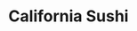 ---
layout: place
title: "California Sushi"
permalink: /california/chula-vista/california-sushi.html
stateAbbr: CA
stateName: California
cityName: Chula Vista
seo:
  name: "California Sushi"
  type: Restaurant
  links: http://californiasushibar.com/
description: "California Sushi serves delicious sushi in Chula Vista, California. Try fresh Japanese dishes for a great dining experience. "
place_id: ChIJQe8e_AdO2YARUbx2F8A53S4
photos:
  - name: >-
      places/ChIJQe8e_AdO2YARUbx2F8A53S4/photos/AeeoHcITiPhYBm6gF3eQPDIR0hOJqLmpLhDFvOdM1Wei0RGyBem3NXVvZxorg6RTprh08qBu23gtXoa6QUaqYvpef5kysDZaVHL4sILh-ZQSAdwYRFMQi_lufea8X2W09mntQK4bu02Uy6xvZ3MtXV8ArZ1DZrj3QI9r_-pllw33Txh6FZSAWdIwQd2g1Xswh6RrbCmgacApV-cWPyuo2OPqn_pKeeClZo-ao4fBo_0ovceeIxpJbnGsgDMBtnVdhZh8lAAab4H6VsJ4lNTf5Ae_SnibdQRDb5Ifdzc7zz1CzTj_ansQykaH8eq4Zyx_z6h6J1jA3AHRlbXtDYtAKWMT9GyPAGWLcqyZexBUqO_nODKz0g9NxXn2jmzbCKJkE9rlAIltu2UMiul3gxQO--CiZQBpqoOHtPpvDUtSlMX4ZmjH1JQd
    widthPx: 4032
    heightPx: 3024
    authorAttributions:
      - displayName: Julio Rivera
        uri: https://maps.google.com/maps/contrib/104081282508540796901
        photoUri: >-
          https://lh3.googleusercontent.com/a-/ALV-UjWE0Owigx2R35fihEYFIOUuX4iIvW0SPldygsbtbMMOhGZIIz5y=s100-p-k-no-mo
    flagContentUri: >-
      https://www.google.com/local/imagery/report/?cb_client=maps_api_places.places_api&image_key=!1e10!2sCIHM0ogKEICAgICcp9aMnwE&hl=en-US
    googleMapsUri: >-
      https://www.google.com/maps/place//data=!3m4!1e2!3m2!1sCIHM0ogKEICAgICcp9aMnwE!2e10!4m2!3m1!1s0x80d94e07fc1eef41:0x2edd39c01776bc51
  - name: >-
      places/ChIJQe8e_AdO2YARUbx2F8A53S4/photos/AeeoHcKqHsagC8qDBGiKSf-WXtG9PB0bveWA662kTOXRbBUsJo1z7KFEx64AHJR4XKEuvOnCyeiuXL-LtMpNso96BBxQzVeDmkZiP6aU3SaBKIrcTCMbgm_zwXZH-k5DspWcD6z9YPG262mfL3dEXGgs2hBwJ7mh1MIIbRhJFqT3CXycZ0HLI3jpwwXLP-7t4ireA-PxULgVn208g_8YnlRXJhPPncvihHBhp0vcoKJHtI0SKF8qMIxCnnFlkjc4QB68hc1qQoflh0SsNL7O0tzrAi9sECIPUYdw-ALz-XADXW-wdLlM2f5WSixrlcEpkaezUxbVXAklZ1wsQFTgGnCy-y4Oga0qn359ls-S-Lf1FM1Z82o-9iVh21njTuv_VGFLOD0TQdlmhTK9oC1lZqTMHps2jXZshEhyVt9waQQcPRymkgpQ
    widthPx: 3812
    heightPx: 2482
    authorAttributions:
      - displayName: Carrie Torres
        uri: https://maps.google.com/maps/contrib/112636970329775478691
        photoUri: >-
          https://lh3.googleusercontent.com/a-/ALV-UjXnKZKr2IIjousgIe5cgxApZCGFNKYtcDR5n-ec4-o5DoIkHIex=s100-p-k-no-mo
    flagContentUri: >-
      https://www.google.com/local/imagery/report/?cb_client=maps_api_places.places_api&image_key=!1e10!2sCIHM0ogKEICAgICDqoOI5gE&hl=en-US
    googleMapsUri: >-
      https://www.google.com/maps/place//data=!3m4!1e2!3m2!1sCIHM0ogKEICAgICDqoOI5gE!2e10!4m2!3m1!1s0x80d94e07fc1eef41:0x2edd39c01776bc51
  - name: >-
      places/ChIJQe8e_AdO2YARUbx2F8A53S4/photos/AeeoHcK-1TTSB5eqqLyvlwIA2qdghk6JQd9z3nbcC3np5GJC4vdkcaqqxv5boYeNn4FYriw44wp_0Cz2GAem46lS_X0gza0ls6qYFisx4im1NPbIpr-1kPsKf1rnBuSkP3vFOGp2BssiAFEhnEeLGsL9M4NB4i9_1Rq_WVev3R28p6tk6GQzNcMkx4E9E8chnszITm339mM880pMEq20PLqNcFy101F6VJO_xZ2VfjfMCZIpETYwUbR6Yi1j0IQlIXN49-I7boOY720TgMX4vgXxdSs1YCtfOhdDc68G0RESE7WRSTfzO00kKfO56auDrax0gn3sTwyDXrfSwSo8D8pzRRrIG-7VZ4GoBLZQtngPKH3PBGjNVM-nF4LWxu4XQRq-87F8zJ2t9J-azoN7-AoI2IhmsMmvZqlLCuIZ-8R3NVjyX9ar
    widthPx: 3024
    heightPx: 4032
    authorAttributions:
      - displayName: Rita Elizabeth
        uri: https://maps.google.com/maps/contrib/103949130046987217806
        photoUri: >-
          https://lh3.googleusercontent.com/a-/ALV-UjUrhkRXozyCSTpe5Qat2KaqBvYZe-_Qex3LYCjNkwCgjEiNTBSfSg=s100-p-k-no-mo
    flagContentUri: >-
      https://www.google.com/local/imagery/report/?cb_client=maps_api_places.places_api&image_key=!1e10!2sCIHM0ogKEICAgIDfw7T7uQE&hl=en-US
    googleMapsUri: >-
      https://www.google.com/maps/place//data=!3m4!1e2!3m2!1sCIHM0ogKEICAgIDfw7T7uQE!2e10!4m2!3m1!1s0x80d94e07fc1eef41:0x2edd39c01776bc51
  - name: >-
      places/ChIJQe8e_AdO2YARUbx2F8A53S4/photos/AeeoHcJlD-rPUnMLsPAP8p9C458pYyKc6e1mXH2SDuURCX1kKewa4yLrXJfySJp2Zo6rlC2UcpU_vU8Y726o2rX7ebhGlvLN5LIKhO8xQM2Ga9_woH-SjetoBIXwxx37YB5C1H5_sBkt7urM91ulOO8IXQQPC4qd9usPzxGyzKfbD2tbbgZ1pjJUuSo39j-gzJOexAW9wNNwbhnC8uz6X_kxavCyElQlELWYd6VgUSh75VAR9e9XQDEU5M7AgbSlfTNTqFLIaokrA44GKq61jUAdTFcejywnRRDGUQHjcEXPOrV0rA2ruiqdBgEjO_S4FV_b6ArEFrgz57XRn4UcXq5V7I97pizaIYHI65bT6EEcAo4MyySNr4NsZuAHdv2PeSz-F8xZF8gMDJMFj6pz9iR6G3FTiC8w-cZMQWjLCdMoP0A9A-iv
    widthPx: 3000
    heightPx: 4000
    authorAttributions:
      - displayName: robert
        uri: https://maps.google.com/maps/contrib/102589922471850750704
        photoUri: >-
          https://lh3.googleusercontent.com/a-/ALV-UjVXUy36IOa6aP90_iFZ3yrJZWbYIc1z1aFfd9fyFOMFZu0yUm_B=s100-p-k-no-mo
    flagContentUri: >-
      https://www.google.com/local/imagery/report/?cb_client=maps_api_places.places_api&image_key=!1e10!2sCIHM0ogKEICAgIDxhe2fpwE&hl=en-US
    googleMapsUri: >-
      https://www.google.com/maps/place//data=!3m4!1e2!3m2!1sCIHM0ogKEICAgIDxhe2fpwE!2e10!4m2!3m1!1s0x80d94e07fc1eef41:0x2edd39c01776bc51
  - name: >-
      places/ChIJQe8e_AdO2YARUbx2F8A53S4/photos/AeeoHcKWtJBoiRiBYB6aGmurrCwvIFrwiMyI6LfkhhXfrWIWSfYiQkL7IWr45CEsA6r6eEVVLmV_kcQYkUimMptTqIO8pD2Boy4IR_kSSNBHxEV8LWRhlYYYg2_k4lfaTslRPX66UASgndbr5Gp4isJXKFMT80fw75qTg-F0Xcb00-lFnQQN0IPongVPgquAgF_BvX1BQlLG9HcY5MPByHQ5walepR0VV2a7zBIyWec1F7WPyDKxs4Ril3VR3nsCAxhXVOfc771pDvVCfttABQHqOd5pbW4rLU0tMGyeaYp_91S5S6SkWV7Sb8VJrE4eWT6aV0XKZUdAoUre1tHcy9bNs25ESZmZ-lFO9pGTQl-1nelmkemuUfMp2mW6YJnZbvBZs1IwrULrdI_yRVMiJKEz2jk3VyUSpowukdwryYURdXeYcXPZ
    widthPx: 960
    heightPx: 1197
    authorAttributions:
      - displayName: Carrie Torres
        uri: https://maps.google.com/maps/contrib/112636970329775478691
        photoUri: >-
          https://lh3.googleusercontent.com/a-/ALV-UjXnKZKr2IIjousgIe5cgxApZCGFNKYtcDR5n-ec4-o5DoIkHIex=s100-p-k-no-mo
    flagContentUri: >-
      https://www.google.com/local/imagery/report/?cb_client=maps_api_places.places_api&image_key=!1e10!2sCIHM0ogKEICAgICD4rWa6wE&hl=en-US
    googleMapsUri: >-
      https://www.google.com/maps/place//data=!3m4!1e2!3m2!1sCIHM0ogKEICAgICD4rWa6wE!2e10!4m2!3m1!1s0x80d94e07fc1eef41:0x2edd39c01776bc51
  - name: >-
      places/ChIJQe8e_AdO2YARUbx2F8A53S4/photos/AeeoHcLAheo7_P2LrsZVGtY1axXPM5CM0aKE_qq5cu3p7wVfbgT97L4MFLRMKyNShOw16X4zJKP0FbLlMbqunTdhsP0l-0gChgF0ppJ-wPPm44HhlgfIkWFLBHuChATcPZx-JSUCuOAA73ON3Ysznilrb7wu5DPzs3HEFzd4TBRsbimDtmZSw84lM3g5-euCdutK4kW8wtcggOr5fETE4lJaA_aaqsXzUoCqVavPweBV4xjSsm7yMo-932w9Bfotb8EC8VSIGCqrSSbwDyvHmx1fwItAlVant1VJcnT4JX8qdBcUPIUSAL_b_V6ejj-yFQ5La45hdqhWufhjJsn-LJvbhx_R1PhDunr7c0ZEPA74DvqtfZDs2uh4tvrVzBnevIyOSD5OSYU3jnkCW0ILUlVuvYbcP82YHwkRAyV7m6OdtPnDbw
    widthPx: 960
    heightPx: 714
    authorAttributions:
      - displayName: Carrie Torres
        uri: https://maps.google.com/maps/contrib/112636970329775478691
        photoUri: >-
          https://lh3.googleusercontent.com/a-/ALV-UjXnKZKr2IIjousgIe5cgxApZCGFNKYtcDR5n-ec4-o5DoIkHIex=s100-p-k-no-mo
    flagContentUri: >-
      https://www.google.com/local/imagery/report/?cb_client=maps_api_places.places_api&image_key=!1e10!2sCIHM0ogKEICAgICD4rX2bg&hl=en-US
    googleMapsUri: >-
      https://www.google.com/maps/place//data=!3m4!1e2!3m2!1sCIHM0ogKEICAgICD4rX2bg!2e10!4m2!3m1!1s0x80d94e07fc1eef41:0x2edd39c01776bc51
  - name: >-
      places/ChIJQe8e_AdO2YARUbx2F8A53S4/photos/AeeoHcKmY_d84BjO3wjwAGgUFJ53cQwHlzHCYYG8cdYncHhvBYpb0K6VxjM-dO3yNSrgPqn6ON3AWUkcgNP13rc84lU20yNdo86gLiYdm6G9v6lwG-J83wnRWYwYTnsjkQ_LlzF7EmnFLJl3ExVDpISQsOskq8kX1_M6r4VohOx_idfqe3l6LNJCkGH0NV9G4keJUKfj_gPSFUH0NC-lyouhp0gxTwo46HGgybhhW1p8i97DqQ8tcrCkHidBus7rU6o1niMUzDxirmlK9cPvJpOML0xQBCW62vufG9jP8UwiDWuRx4fP_XNzS2M6oyeUapEEN-AbnvH1j7-KWXAHlAvvMfE_Plabiq5891a8ZUh1tHhmGIBEh7o2kCZHnuZkElNzfrnDwxKlQ795p-NyrxS0Fn3QNYgGmQ0sCA4umilWGA3DTEzw
    widthPx: 2174
    heightPx: 2085
    authorAttributions:
      - displayName: Laarni Thornton
        uri: https://maps.google.com/maps/contrib/101426701275084194213
        photoUri: >-
          https://lh3.googleusercontent.com/a-/ALV-UjXWFOFpEFQ7ha4mu3V0ZITQzQsSPdJ5tbdvdHPotrd0tVq7ouXS=s100-p-k-no-mo
    flagContentUri: >-
      https://www.google.com/local/imagery/report/?cb_client=maps_api_places.places_api&image_key=!1e10!2sCIHM0ogKEICAgIC956HlvwE&hl=en-US
    googleMapsUri: >-
      https://www.google.com/maps/place//data=!3m4!1e2!3m2!1sCIHM0ogKEICAgIC956HlvwE!2e10!4m2!3m1!1s0x80d94e07fc1eef41:0x2edd39c01776bc51
  - name: >-
      places/ChIJQe8e_AdO2YARUbx2F8A53S4/photos/AeeoHcLRfVcMdADMKzqnF9WJg4NmHebXTu6QLvedaOczZg8TbOo0vAhi0EPzR4GPsyv7yMnEWhvuY6h-pWW4KZLMmvTJLHxukapVpmyzd0BcFRJ2KFH87ou8ONhEp-qpMBDrOPRUvqBKISCkThTrEbOXmvBi9FvrT8XNWd5AbzaPEK-1Bsez6gnx8DUoVUK0KFVEun2xFVmqALxp-7-_R1gAlsnGMpXVZJ8u3bBZfNbn36DAFX7pD0M0WP4JoaBT5EJw3qnlyDVX_OcFX7gJk744169PEUXjSCfMCQkfFaqjLV2CIIhdl54JXVZHLwYLd7qDGvJU6KhwXjXfvqJIBhPVis94MpCHcw8Mp-cR_SvzNerhKJZrJbA07irMgkQE8Pw3FRU5H6OYLlgft5bikinjchQbrZVy5rssiYGEpVD_L54YUSmd
    widthPx: 3264
    heightPx: 2448
    authorAttributions:
      - displayName: Loulou Kaine
        uri: https://maps.google.com/maps/contrib/105879200556451007538
        photoUri: >-
          https://lh3.googleusercontent.com/a-/ALV-UjUC_Qz439JEAEGKcf20YaZ63-kDrxEeDDA0taEsu-Y-x1M02A9-Fg=s100-p-k-no-mo
    flagContentUri: >-
      https://www.google.com/local/imagery/report/?cb_client=maps_api_places.places_api&image_key=!1e10!2sCIHM0ogKEICAgIDKrPPp4gE&hl=en-US
    googleMapsUri: >-
      https://www.google.com/maps/place//data=!3m4!1e2!3m2!1sCIHM0ogKEICAgIDKrPPp4gE!2e10!4m2!3m1!1s0x80d94e07fc1eef41:0x2edd39c01776bc51
  - name: >-
      places/ChIJQe8e_AdO2YARUbx2F8A53S4/photos/AeeoHcLjzTENlZsv31Z0zowQH423lCvmv6tNR3f4JDj4GRXDMYORQZ_AlD32iAsaaOqnyDaq8N-jrMbdPEwh7AdjZoW5s0q7NxMD3ObSEAak9-jiPkxPCe_twv6eQPdNsv32v_yqmfhGN39rjR2cUgaz0uNX_aNQBdhs0gW9_1BO74NUoJerooHvs_2Ic5BzaU3TfYkDYzPc8rwsCP7ftY9O8mgNEqXy78zKGPVQVFP6dslgoiG_tGjsB3CTj1FCCwGMpgwZihVF1N6yVhh1KxC34KYhAZMAoFGnv69en_2nn63u8WTcdlvnKIQdn6tXhJm2F4Q5JS4B9kYGzEecH3s72TH9AZvUFnyrS4qVBPPGNXMdBk2B7ItT2KXnIFuatGcnYYSlop68pyuLahkrAQ-BT3djwXIpkDBMjPV_y8-uV8jh6Tqg
    widthPx: 3480
    heightPx: 4640
    authorAttributions:
      - displayName: trinidad zamora
        uri: https://maps.google.com/maps/contrib/105287793652207816595
        photoUri: >-
          https://lh3.googleusercontent.com/a-/ALV-UjXs3ix8d85pXwfPpoCRpCc9AxO5UsAYscsOnJsie9nA5y6K0MI=s100-p-k-no-mo
    flagContentUri: >-
      https://www.google.com/local/imagery/report/?cb_client=maps_api_places.places_api&image_key=!1e10!2sCIHM0ogKEICAgICWiMSw1QE&hl=en-US
    googleMapsUri: >-
      https://www.google.com/maps/place//data=!3m4!1e2!3m2!1sCIHM0ogKEICAgICWiMSw1QE!2e10!4m2!3m1!1s0x80d94e07fc1eef41:0x2edd39c01776bc51
  - name: >-
      places/ChIJQe8e_AdO2YARUbx2F8A53S4/photos/AeeoHcKi2pN94_Kz9HQjppLvTw6IszinoCr-irc_AVN-GEPoJYCyk3-BlLS_tZ1qxguLThSV291Y0HUPdZVbNR4ZW9unHuNd0mLu8O2xSIeB4-iUsQRvpygVvngJf42OdhTLd6VKgNozoixRJvzUM2-_pEZcAjFpZRpcxYUhCEiC-xTjRvRhFeGWrZMBMCfnpB5uoYeEWT-PAD6goEI7GWK-n-3M99TILJe31VBENEjZ4WhOLGB0vKQAUAGVowKLHVjqvcAM8c_ozbtNupYwv-_O3s9p6dWnOEqaJVubfHabiyFm960xpI6PZDoS29HJ7M-OY_szaacEz7HUKOgMgONdHzOjMXoxzUmjL3Wu636yOjMJPHqaiD07invxvnVtUg1ZNFjNYX4Ubju5FXmhQtWFK07Cf0dZuyJn-ZunndCvufMYiA
    widthPx: 3024
    heightPx: 2917
    authorAttributions:
      - displayName: Laarni Thornton
        uri: https://maps.google.com/maps/contrib/101426701275084194213
        photoUri: >-
          https://lh3.googleusercontent.com/a-/ALV-UjXWFOFpEFQ7ha4mu3V0ZITQzQsSPdJ5tbdvdHPotrd0tVq7ouXS=s100-p-k-no-mo
    flagContentUri: >-
      https://www.google.com/local/imagery/report/?cb_client=maps_api_places.places_api&image_key=!1e10!2sCIHM0ogKEICAgIC958HIOw&hl=en-US
    googleMapsUri: >-
      https://www.google.com/maps/place//data=!3m4!1e2!3m2!1sCIHM0ogKEICAgIC958HIOw!2e10!4m2!3m1!1s0x80d94e07fc1eef41:0x2edd39c01776bc51
address: 337 3rd Ave, Chula Vista, CA 91910, USA
street: 337 3rd Ave
city: Chula Vista
state: CA
zip: '91910'
country: USA
neighborhood: null
latitude: '32.640007'
longitude: '-117.079083'
accessibility_options:
  wheelchairAccessibleParking: true
  wheelchairAccessibleEntrance: true
  wheelchairAccessibleRestroom: true
  wheelchairAccessibleSeating: true
business_status: OPERATIONAL
name: California Sushi
google_maps_links:
  directionsUri: >-
    https://www.google.com/maps/dir//''/data=!4m7!4m6!1m1!4e2!1m2!1m1!1s0x80d94e07fc1eef41:0x2edd39c01776bc51!3e0
  placeUri: https://maps.google.com/?cid=3376918792787901521
  writeAReviewUri: >-
    https://www.google.com/maps/place//data=!4m3!3m2!1s0x80d94e07fc1eef41:0x2edd39c01776bc51!12e1
  reviewsUri: >-
    https://www.google.com/maps/place//data=!4m4!3m3!1s0x80d94e07fc1eef41:0x2edd39c01776bc51!9m1!1b1
  photosUri: >-
    https://www.google.com/maps/place//data=!4m3!3m2!1s0x80d94e07fc1eef41:0x2edd39c01776bc51!10e5
primary_type: Japanese Restaurant
opening_hours:
  regular: null
  current: null
secondary_opening_hours:
  regular:
    weekdayDescriptions: null
    type: null
  current:
    weekdayDescriptions: null
    type: null
phone: (619) 422-4488
price_level: PRICE_LEVEL_MODERATE
price_range: $10 &ndash; $20
rating: '4.2'
rating_count: 539
website: http://californiasushibar.com/
reviews: null
parking_options: null
payment_options: null
allow_dogs: null
curbside_pickup: null
delivery: null
dine_in: null
good_for_children: null
good_for_groups: null
good_for_sports: null
live_music: null
menu_for_children: null
outdoor_seating: null
reservable: null
restroom: null
serves_beer: null
serves_breakfast: null
serves_brunch: null
serves_cocktails: null
serves_coffee: null
serves_dinner: null
serves_dessert: null
serves_lunch: null
serves_vegetarian_food: null
serves_wine: null
takeout: null
summary: null

---